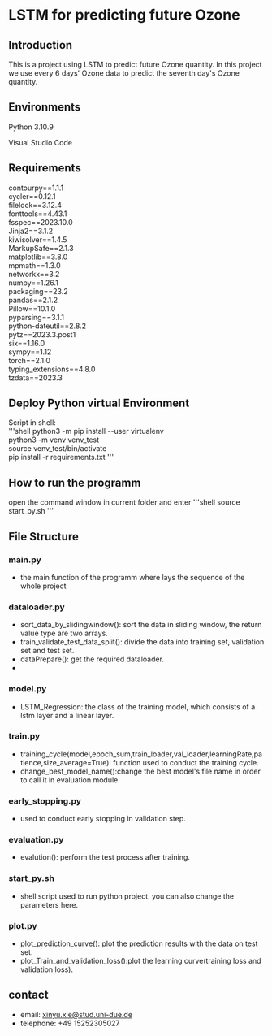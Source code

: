 # LSTM for predicting future Ozone
## Introduction
<p>This is a project using LSTM to predict future Ozone quantity. In this project we use every 6 days' Ozone data to predict the seventh day's Ozone quantity.

## Environments
Python 3.10.9
<P>Visual Studio Code

## Requirements
contourpy==1.1.1<br>
cycler==0.12.1<br>
filelock==3.12.4<br>
fonttools==4.43.1<br>
fsspec==2023.10.0<br>
Jinja2==3.1.2<br>
kiwisolver==1.4.5<br>
MarkupSafe==2.1.3<br>
matplotlib==3.8.0<br>
mpmath==1.3.0<br>
networkx==3.2<br>
numpy==1.26.1<br>
packaging==23.2<br>
pandas==2.1.2<br>
Pillow==10.1.0<br>
pyparsing==3.1.1<br>
python-dateutil==2.8.2<br>
pytz==2023.3.post1<br>
six==1.16.0<br>
sympy==1.12<br>
torch==2.1.0<br>
typing_extensions==4.8.0<br>
tzdata==2023.3<br>

## Deploy Python virtual Environment
Script in shell:<br>
'''shell
python3 -m pip install --user virtualenv<br>
python3 -m venv venv_test<br>
source venv_test/bin/activate<br>
pip install -r requirements.txt
'''
## How to run the programm
  open the command window in current folder and enter 
  '''shell
  source start_py.sh
  '''
## File Structure
### main.py<br>
- the main function of the programm where lays the sequence of the whole project<br>
### dataloader.py <br>
- sort_data_by_slidingwindow(): sort the data in sliding window, the return value type are two arrays.
- train_validate_test_data_split(): divide the data into training set, validation set and test set.
- dataPrepare(): get the required dataloader.
- 
### model.py
-  LSTM_Regression: the class of the training model, which consists of a lstm layer and a linear layer.
### train.py
- training_cycle(model,epoch_sum,train_loader,val_loader,learningRate,patience,size_average=True): function used to conduct the training cycle.
- change_best_model_name():change the best model's file name in order to call it in evaluation module.
### early_stopping.py
- used to conduct early stopping in validation step.
### evaluation.py
- evalution(): perform the test process after training.

### start_py.sh
- shell script used to run python project. you can also change the parameters here.
### plot.py
- plot_prediction_curve(): plot the prediction results with the data on test set.
- plot_Train_and_validation_loss():plot the learning curve(training loss and validation loss).
## contact
- email: xinyu.xie@stud.uni-due.de
- telephone: +49 15252305027